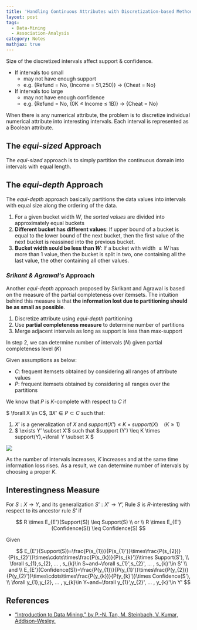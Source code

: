 ```yaml
---
title: 'Handling Continuous Attributes with Discretization-based Methods'
layout: post
tags:
  - Data-Mining
  - Association-Analysis
category: Notes
mathjax: true
---
```


Size of the discretized intervals affect support & confidence.

- If intervals too small
	- may not have enough support
	- e.g. {Refund = No, (Income = 51,250)} $\rightarrow$ {Cheat = No}
- If intervals too large
	- may not have enough confidence
	- e.g. {Refund = No, (0K $\leq$ Income $\leq$ 1B)} $\rightarrow$ {Cheat = No}

When there is any numerical attribute, the problem is to discretize individual numerical attribute into interesting intervals.   Each interval is represented as a Boolean attribute.

<!--more-->

## The _equi-sized_ Approach
The _equi-sized_ approach is to simply partition the continuous domain into intervals with equal length.

## The _equi-depth_ Approach

The _equi-depth_ approach basically partitions the data values into intervals with equal size along the ordering of the data.

1. For a given bucket width $W$, the _sorted values_ are divided into approximately equal buckets
2. **Different bucket has different values**: If upper bound of a bucket is equal to the lower bound of the next bucket, then the first value of the next bucket is reassined into the previous bucket.
3. **Bucket width sould be less than $W$**: If a bucket with width $\geq W$ has more than 1 value, then the bucket is split in two, one containing all the last value, the other containing all other values.


### _Srikant & Agrawal's_ Approach

Another _equi-depth_ approach proposed by Skrikant and Agrawal is based on the measure of the partial completeness over itemsets.   The intuition behind this measure is that **the information lost due to partitioning should be as small as possible**.

1. Discretize attribute using _equi-depth_ partitioning
2. Use **partial completeness measure** to determine number of partitions
3. Merge adjacent intervals as long as support is less than max-support

In step 2, we can determine number of intervals ($N$) given partial completeness level ($K$)

Given assumptions as below:

- $C$: frequent itemsets obtained by considering all ranges of attribute values
- $P$: frequent itemsets obtained by considering all ranges over the partitions

We know that $P$ is $K$-complete with respect to $C$ if 

$ \forall X \in C$, $\exists X’ \in P \subset C$ such that:

1. $X’$ is a generalization of $X$ and $support (X’) \leq K \times support(X)~~~~(K \geq 1)$
2. $ \exists Y’ \subset X’$ such that $support (Y’) \leq K \times support(Y),~\forall Y \subset X $

![](https://i.imgur.com/LdHwzGm.png)

As the number of intervals increases, $K$ increases and at the same time information loss rises.   As a result, we can determine number of intervals by choosing a proper $K$.

## Interestingness Measure

For $S: X \rightarrow Y$, and its generalization $S’: X’ \rightarrow Y’$, Rule $S$ is $R$-interesting with respect to its ancestor rule $S’$ if

$$
R \times E_{E'}(Support(S)) \leq Support(S)
\\
or
\\
R \times E_{E'}(Confidence(S)) \leq Confidence(S)
$$

Given

$$
E_{E'}(Support(S))=\frac{P(s_{1})}{P(s_{1}')}\times\frac{P(s_{2})}{P(s_{2}')}\times\cdots\times\frac{P(s_{k})}{P(s_{k}')}\times Support(S'),
\\
\forall s_{1},s_{2}, ... , s_{k}\in S~and~\forall s_{1}',s_{2}', ... , s_{k}'\in S'
\\
and
\\
E_{E'}(Confidence(S))=\frac{P(y_{1})}{P(y_{1}')}\times\frac{P(y_{2})}{P(y_{2}')}\times\cdots\times\frac{P(y_{k})}{P(y_{k}')}\times Confidence(S'),
\\
\forall y_{1},y_{2}, ... , y_{k}\in Y~and~\forall y_{1}',y_{2}', ... , y_{k}'\in Y'
$$

## References
- [“Introduction to Data Mining,” by P.-N. Tan, M. Steinbach, V. Kumar, Addison-Wesley.](http://www-users.cs.umn.edu/~kumar/dmbook/index.php)